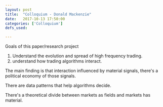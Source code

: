 ```yaml
---
layout: post
title:  "Colloquium - Donald Mackenzie"
date:   2017-10-13 17:50:00
categories: ['Colloquium']
defs_used:

---
```


Goals of this paper/research project
1. Understand the evolution and spread of high frequency trading.
2. understand how trading algorithms interact.

The main finding is that interaction influenced by material signals, there's a political economy of those signals.

There are data patterns that help algorithms decide.

There's a theoretical divide between markets as fields and markets has material.
